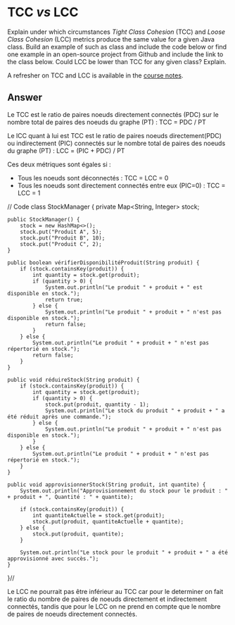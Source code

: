 # TCC *vs* LCC

Explain under which circumstances *Tight Class Cohesion* (TCC) and *Loose Class Cohesion* (LCC) metrics produce the same value for a given Java class. Build an example of such as class and include the code below or find one example in an open-source project from Github and include the link to the class below. Could LCC be lower than TCC for any given class? Explain.

A refresher on TCC and LCC is available in the [course notes](https://oscarlvp.github.io/vandv-classes/#cohesion-graph).

## Answer

Le TCC est le ratio de paires noeuds directement connectés (PDC) sur le nombre total de paires des noeuds du graphe (PT) :
TCC = PDC / PT   

Le lCC quant à lui est TCC est le ratio de paires noeuds directement(PDC) ou indirectement (PIC) connectés sur le nombre total de paires des noeuds du graphe (PT) :
LCC = (PIC + PDC) / PT

Ces deux métriques sont égales si :
- Tous les noeuds sont déconnectés : TCC = LCC = 0
- Tous les noeuds sont directement connectés entre eux (PIC=0) : TCC = LCC = 1


// Code 
class StockManager {
    private Map<String, Integer> stock;

    public StockManager() {
        stock = new HashMap<>();
        stock.put("Produit A", 5);
        stock.put("Produit B", 10);
        stock.put("Produit C", 2);
    }

    public boolean vérifierDisponibilitéProduit(String produit) {
        if (stock.containsKey(produit)) {
            int quantity = stock.get(produit);
            if (quantity > 0) {
                System.out.println("Le produit " + produit + " est disponible en stock.");
                return true;
            } else {
                System.out.println("Le produit " + produit + " n'est pas disponible en stock.");
                return false;
            }
        } else {
            System.out.println("Le produit " + produit + " n'est pas répertorié en stock.");
            return false;
        }
    }

    public void réduireStock(String produit) {
        if (stock.containsKey(produit)) {
            int quantity = stock.get(produit);
            if (quantity > 0) {
                stock.put(produit, quantity - 1);
                System.out.println("Le stock du produit " + produit + " a été réduit après une commande.");
            } else {
                System.out.println("Le produit " + produit + " n'est pas disponible en stock.");
            }
        } else {
            System.out.println("Le produit " + produit + " n'est pas répertorié en stock.");
        }
    }
    
    public void approvisionnerStock(String produit, int quantite) {
        System.out.println("Approvisionnement du stock pour le produit : " + produit + ", Quantité : " + quantite);

        if (stock.containsKey(produit)) {
            int quantiteActuelle = stock.get(produit);
            stock.put(produit, quantiteActuelle + quantite);
        } else {
            stock.put(produit, quantite);
        }

        System.out.println("Le stock pour le produit " + produit + " a été approvisionné avec succès.");
    }
}//



Le LCC ne pourrait pas être inférieur au TCC car pour le determiner on fait le ratio du nombre de paires de noeuds directement et indirectement connectés, tandis que pour le LCC on ne prend en compte que le nombre de paires de noeuds directement  connectés.
